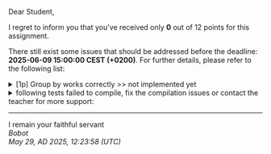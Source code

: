 Dear Student,

I regret to inform you that you've received only **0** out of 12 points for this assignment.

There still exist some issues that should be addressed before the deadline: **2025-06-09 15:00:00 CEST (+0200)**. For further details, please refer to the following list:

<details><summary>[1p] Group by works correctly &gt;&gt; not implemented yet</summary></details>
<details><summary>following tests failed to compile, fix the compilation issues or contact the teacher for more support:</summary>&emsp;-&nbsp;[1p]&nbsp;Sat&nbsp;solver&nbsp;finds&nbsp;correct&nbsp;solution<br>&emsp;-&nbsp;[1p]&nbsp;Sudoku&nbsp;cnf&nbsp;at&nbsp;least&nbsp;one<br>&emsp;-&nbsp;[1p]&nbsp;Sudoku&nbsp;cnf&nbsp;post&nbsp;init<br>&emsp;-&nbsp;[1p]&nbsp;Sudoku&nbsp;cnf&nbsp;every&nbsp;col&nbsp;contains&nbsp;unique&nbsp;values<br>&emsp;-&nbsp;[1p]&nbsp;Sudoku&nbsp;cnf&nbsp;decode<br>&emsp;-&nbsp;[1p]&nbsp;Sudoku&nbsp;cnf&nbsp;every&nbsp;row&nbsp;contains&nbsp;unique&nbsp;values<br>&emsp;-&nbsp;[1p]&nbsp;Sudoku&nbsp;cnf&nbsp;every&nbsp;block&nbsp;contains&nbsp;unique&nbsp;values<br>&emsp;-&nbsp;[1p]&nbsp;Sudoku&nbsp;cnf&nbsp;at&nbsp;most&nbsp;one<br>&emsp;-&nbsp;[1p]&nbsp;Sudoku&nbsp;cnf&nbsp;possible&nbsp;propositions<br>&emsp;-&nbsp;[1p]&nbsp;Sat&nbsp;solver&nbsp;respects&nbsp;timeout<br>&emsp;-&nbsp;[1p]&nbsp;Sudoku&nbsp;cnf&nbsp;exactly&nbsp;one</details>

-----------
I remain your faithful servant\
_Bobot_\
_May 29, AD 2025, 12:23:58 (UTC)_